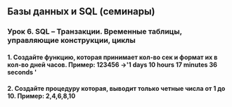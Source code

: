 ## Базы данных и SQL (семинары)
### Урок 6. SQL – Транзакции. Временные таблицы, управляющие конструкции, циклы
#### 1. Создайте функцию, которая принимает кол-во сек и формат их в кол-во дней часов. Пример: 123456 ->'1 days 10 hours 17 minutes 36 seconds '
#### 2. Создайте процедуру которая, выводит только четные числа от 1 до 10. Пример: 2,4,6,8,10 

